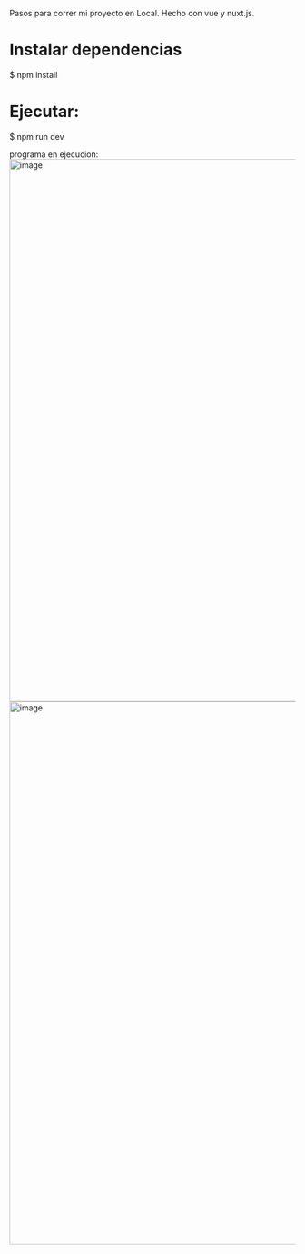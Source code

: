 Pasos para correr mi proyecto en Local.
Hecho con vue y nuxt.js.

# Instalar dependencias
$ npm install

# Ejecutar:
$ npm run dev

programa en ejecucion:
<img width="957" alt="image" src="https://github.com/Daniel349167/Trivia-Game/assets/62466867/8619e6e9-0f0d-4403-b0de-f272e38b2809">
<img width="957" alt="image" src="https://github.com/Daniel349167/Trivia-Game/assets/62466867/029dabf8-593e-472d-8f4c-a2ef86daa84d">




